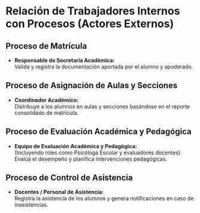 # Relación de Trabajadores Internos con Procesos (Actores Externos)

## Proceso de Matrícula
- **Responsable de Secretaría Académica:**  
  Valida y registra la documentación aportada por el alumno y apoderado.

## Proceso de Asignación de Aulas y Secciones
- **Coordinador Académico:**  
  Distribuye a los alumnos en aulas y secciones basándose en el reporte consolidado de matrícula.

## Proceso de Evaluación Académica y Pedagógica
- **Equipo de Evaluación Académica y Pedagógica:**  
  (Incluyendo roles como Psicóloga Escolar y evaluadores docentes)  
  Evalúa el desempeño y planifica intervenciones pedagógicas.

## Proceso de Control de Asistencia
- **Docentes / Personal de Asistencia:**  
  Registra la asistencia de los alumnos y genera notificaciones en caso de inasistencias.